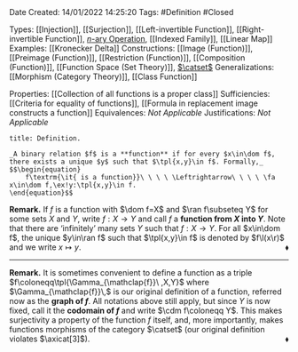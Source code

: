 <br />
<br />

Date Created: 14/01/2022 14:25:20
Tags: #Definition #Closed 

Types: [[Injection]], [[Surjection]], [[Left-invertible Function]], [[Right-invertible Function]], [$n$-ary Operation](n-ary%20Operation.md), [[Indexed Family]], [[Linear Map]]
Examples: [[Kronecker Delta]]
Constructions: [[Image (Function)]], [[Preimage (Function)]], [[Restriction (Function)]], [[Composition (Function)]], [[Function Space (Set Theory)]], [$\catset$](Category%20of%20Sets.md)
Generalizations: [[Morphism (Category Theory)]], [[Class Function]]

Properties: [[Collection of all functions is a proper class]]
Sufficiencies: [[Criteria for equality of functions]], [[Formula in replacement image constructs a function]]
Equivalences: _Not Applicable_
Justifications: _Not Applicable_

``` ad-Definition
title: Definition.

_A binary relation $f$ is a **function** if for every $x\in\dom f$, there exists a unique $y$ such that $\tpl{x,y}\in f$. Formally,_
$$\begin{equation}
    f\textrm{\it{ is a function}}\ \ \ \ \Leftrightarrow\ \ \ \ \fa x\in\dom f,\ex!y:\tpl{x,y}\in f.
\end{equation}$$

```

**Remark.** If $f$ is a function with $\dom f=X$ and $\ran f\subseteq Y$ for some sets $X$ and $Y$, write $f:X\to Y$ and call $f$ a **function from $X$ into $Y$**. Note that there are $\textrm{`}$infinitely$\textrm{'}$ many sets $Y$ such that $f:X\to Y$. For all $x\in\dom f$, the unique $y\in\ran f$ such that $\tpl{x,y}\in f$ is denoted by $f\l(x\r)$ and we write $x\mapsto y$.<span style="float:right;">$\blacklozenge$</span>

---

**Remark.** It is sometimes convenient to define a function as a triple $f\coloneqq\tpl{\Gamma_{\mathclap{f}}\ ,X,Y}$ where $\Gamma_{\mathclap{f}}\,$ is our original definition of a function, referred now as the **graph of $f$**. All notations above still apply, but since $Y$ is now fixed, call it the **codomain of $f$** and write $\cdm f\coloneqq Y$. This makes surjectivity a property of the function $f$ itself, and, more importantly, makes functions morphisms of the category $\catset$ (our original definition violates $\axicat[3]$).<span style="float:right;">$\blacklozenge$</span>
